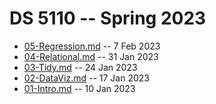 # DS 5110 -- Spring 2023

* [05-Regression.md](05-Regression.md) -- 7 Feb 2023
* [04-Relational.md](04-Relational.md) -- 31 Jan 2023
* [03-Tidy.md](03-Tidy.md) -- 24 Jan 2023
* [02-DataViz.md](02-DataViz.md) -- 17 Jan 2023
* [01-Intro.md](01-Intro.md) -- 10 Jan 2023
